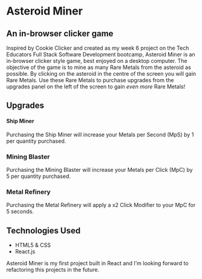 # Asteroid Miner
## An in-browser clicker game

Inspired by Cookie Clicker and created as my week 6 project on the Tech Educators Full Stack Software Development bootcamp, Asteroid Miner is an in-browser clicker style game, best enjoyed on a desktop computer. The objective of the game is to mine as many Rare Metals from the asteroid as possible. By clicking on the asteroid in the centre of the screen you will gain Rare Metals. Use these Rare Metals to purchase upgrades from the upgrades panel on the left of the screen to gain *even more* Rare Metals! 

## Upgrades
#### Ship Miner
Purchasing the Ship Miner will increase your Metals per Second (MpS) by 1 per quantity purchased. 

### Mining Blaster
Purchasing the Mining Blaster will increase your Metals per Click (MpC) by 5 per quantity purchased. 

### Metal Refinery
Purchasing the Metal Refinery will apply a x2 Click Modifier to your MpC for 5 seconds.

##

## Technologies Used

- HTML5 & CSS
- React.js

Asteroid Miner is my first project built in React and I'm looking forward to refactoring this projects in the future.


